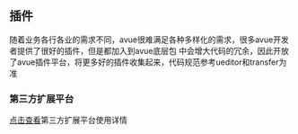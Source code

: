 ## 插件

随着业务各行各业的需求不同，avue很难满足各种多样化的需求，很多avue开发者提供了很好的插件，但是都加入到avue底层包 中会增大代码的冗余，因此开放了avue插件平台，将更多好的插件收集起来，代码规范参考ueditor和transfer为准

### 第三方扩展平台

[点击查看](https://avue.top/#/extend)第三方扩展平台使用详情
